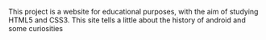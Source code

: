 This project is a website for educational purposes, with the aim of studying HTML5 and CSS3. This site tells a little about the history of android and some curiosities
